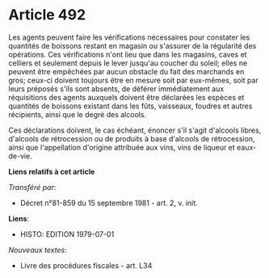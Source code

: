 # Article 492

Les agents peuvent faire les vérifications nécessaires pour constater les quantités de boissons restant en magasin ou
s'assurer de la régularité des opérations. Ces vérifications n'ont lieu que dans les magasins, caves et celliers et seulement
depuis le lever jusqu'au coucher du soleil; elles ne peuvent être empêchées par aucun obstacle du fait des marchands en gros;
ceux-ci doivent toujours être en mesure soit par eux-mêmes, soit par leurs préposés s'ils sont absents, de déférer
immédiatement aux réquisitions des agents auxquels doivent être déclarées les espèces et quantités de boissons existant dans
les fûts, vaisseaux, foudres et autres récipients, ainsi que le degré des alcools.

Ces déclarations doivent, le cas échéant, énoncer s'il s'agit d'alcools libres, d'alcools de rétrocession ou de produits à
base d'alcools de rétrocession, ainsi que l'appellation d'origine attribuée aux vins, vins de liqueur et eaux-de-vie.

**Liens relatifs à cet article**

_Transféré par_:

  - Décret n°81-859 du 15 septembre 1981 - art. 2, v. init.

**Liens**:

  - HISTO: EDITION 1979-07-01

_Nouveaux textes_:

  - Livre des procédures fiscales - art. L34
